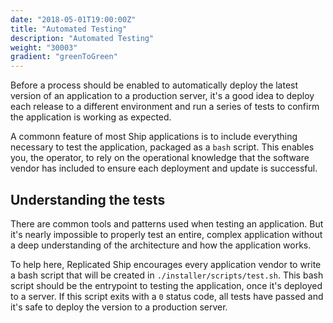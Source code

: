 ```yaml
---
date: "2018-05-01T19:00:00Z"
title: "Automated Testing"
description: "Automated Testing"
weight: "30003"
gradient: "greenToGreen"
---
```


Before a process should be enabled to automatically deploy the latest version of an application to a production server, it's a good idea to deploy each release to a different environment and run a series of tests to confirm the application is working as expected.

A commonn feature of most Ship applications is to include everything necessary to test the application, packaged as a `bash` script. This enables you, the operator, to rely on the operational knowledge that the software vendor has included to ensure each deployment and update is successful.

## Understanding the tests

There are common tools and patterns used when testing an application. But it's nearly impossible to properly test an entire, complex application without a deep understanding of the architecture and how the application works.

To help here, Replicated Ship encourages every application vendor to write a bash script that will be created in `./installer/scripts/test.sh`. This bash script should be the entrypoint to testing the application, once it's deployed to a server. If this script exits with a `0` status code, all tests have passed and it's safe to deploy the version to a production server.

